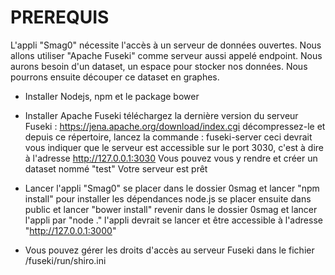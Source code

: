 # PREREQUIS
L'appli "Smag0" nécessite l'accès à un serveur de données ouvertes.
Nous allons utiliser "Apache Fuseki" comme serveur aussi appelé endpoint.
Nous aurons besoin d'un dataset, un espace pour stocker nos données.
Nous pourrons ensuite découper ce dataset en graphes.

- Installer Nodejs, npm et le package bower

- Installer Apache Fuseki
téléchargez la dernière version du serveur Fuseki : https://jena.apache.org/download/index.cgi
décompressez-le et depuis ce répertoire, lancez la commande : fuseki-server
ceci devrait vous indiquer que le serveur est accessible sur le port 3030, c'est à dire à l'adresse http://127.0.0.1:3030
Vous pouvez vous y rendre et créer un dataset nommé "test"
Votre serveur est prêt

- Lancer l'appli "Smag0"
se placer dans le dossier 0smag et lancer "npm install" pour installer les dépendances node.js
se placer ensuite dans public et lancer "bower install"
revenir dans le dossier 0smag et lancer l'appli par "node ."
l'appli devrait se lancer et être accessible à l'adresse "http://127.0.0.1:3000"

- Vous pouvez gérer les droits d'accès au serveur Fuseki dans le fichier /fuseki/run/shiro.ini


